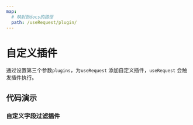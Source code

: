 ```yaml
---
map:
  # 映射到docs的路径
  path: /useRequest/plugin/
---
```


# 自定义插件

通过设置第三个参数`plugins`，为`useRequest` 添加自定义插件，`useRequest` 会触发插件执行。

## 代码演示

### 自定义字段过滤插件

<demo src="./demo/demo.vue"
  language="vue"
  title=""
  desc="字段过滤插件, 在数据请求成功的时候修改名字和年龄">
</demo>
